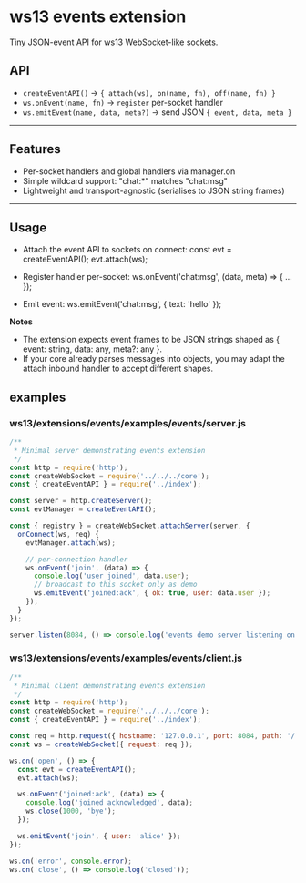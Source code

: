 # ws13 events extension

Tiny JSON-event API for ws13 WebSocket-like sockets.

## API
- `createEventAPI()` -> `{ attach(ws), on(name, fn), off(name, fn) }`
- `ws.onEvent(name, fn)` -> `register` per-socket handler
- `ws.emitEvent(name, data, meta?)` -> send JSON `{ event, data, meta }`

---

## Features
- Per-socket handlers and global handlers via manager.on
- Simple wildcard support: "chat:*" matches "chat:msg"
- Lightweight and transport-agnostic (serialises to JSON string frames)

---

## Usage
- Attach the event API to sockets on connect:
  const evt = createEventAPI();
  evt.attach(ws);

- Register handler per-socket:
  ws.onEvent('chat:msg', (data, meta) => { ... });

- Emit event:
  ws.emitEvent('chat:msg', { text: 'hello' });

**Notes**
- The extension expects event frames to be JSON strings shaped as { event: string, data: any, meta?: any }.
- If your core already parses messages into objects, you may adapt the attach inbound handler to accept different shapes.


## examples

### ws13/extensions/events/examples/events/server.js

```js
/**
 * Minimal server demonstrating events extension
 */
const http = require('http');
const createWebSocket = require('../../../core');
const { createEventAPI } = require('../index');

const server = http.createServer();
const evtManager = createEventAPI();

const { registry } = createWebSocket.attachServer(server, {
  onConnect(ws, req) {
    evtManager.attach(ws);

    // per-connection handler
    ws.onEvent('join', (data) => {
      console.log('user joined', data.user);
      // broadcast to this socket only as demo
      ws.emitEvent('joined:ack', { ok: true, user: data.user });
    });
  }
});

server.listen(8084, () => console.log('events demo server listening on ws://localhost:8084'));

```

### ws13/extensions/events/examples/events/client.js

```js
/**
 * Minimal client demonstrating events extension
 */
const http = require('http');
const createWebSocket = require('../../../core');
const { createEventAPI } = require('../index');

const req = http.request({ hostname: '127.0.0.1', port: 8084, path: '/' });
const ws = createWebSocket({ request: req });

ws.on('open', () => {
  const evt = createEventAPI();
  evt.attach(ws);

  ws.onEvent('joined:ack', (data) => {
    console.log('joined acknowledged', data);
    ws.close(1000, 'bye');
  });

  ws.emitEvent('join', { user: 'alice' });
});

ws.on('error', console.error);
ws.on('close', () => console.log('closed'));
```